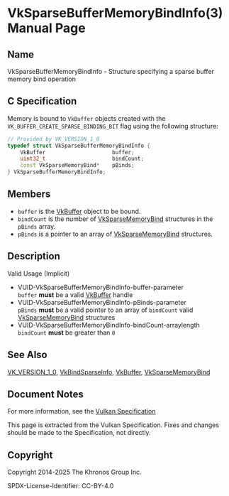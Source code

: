 # VkSparseBufferMemoryBindInfo(3) Manual Page

## Name

VkSparseBufferMemoryBindInfo - Structure specifying a sparse buffer memory bind operation



## [](#_c_specification)C Specification

Memory is bound to `VkBuffer` objects created with the `VK_BUFFER_CREATE_SPARSE_BINDING_BIT` flag using the following structure:

```c++
// Provided by VK_VERSION_1_0
typedef struct VkSparseBufferMemoryBindInfo {
    VkBuffer                     buffer;
    uint32_t                     bindCount;
    const VkSparseMemoryBind*    pBinds;
} VkSparseBufferMemoryBindInfo;
```

## [](#_members)Members

- `buffer` is the [VkBuffer](https://registry.khronos.org/vulkan/specs/latest/man/html/VkBuffer.html) object to be bound.
- `bindCount` is the number of [VkSparseMemoryBind](https://registry.khronos.org/vulkan/specs/latest/man/html/VkSparseMemoryBind.html) structures in the `pBinds` array.
- `pBinds` is a pointer to an array of [VkSparseMemoryBind](https://registry.khronos.org/vulkan/specs/latest/man/html/VkSparseMemoryBind.html) structures.

## [](#_description)Description

Valid Usage (Implicit)

- [](#VUID-VkSparseBufferMemoryBindInfo-buffer-parameter)VUID-VkSparseBufferMemoryBindInfo-buffer-parameter  
  `buffer` **must** be a valid [VkBuffer](https://registry.khronos.org/vulkan/specs/latest/man/html/VkBuffer.html) handle
- [](#VUID-VkSparseBufferMemoryBindInfo-pBinds-parameter)VUID-VkSparseBufferMemoryBindInfo-pBinds-parameter  
  `pBinds` **must** be a valid pointer to an array of `bindCount` valid [VkSparseMemoryBind](https://registry.khronos.org/vulkan/specs/latest/man/html/VkSparseMemoryBind.html) structures
- [](#VUID-VkSparseBufferMemoryBindInfo-bindCount-arraylength)VUID-VkSparseBufferMemoryBindInfo-bindCount-arraylength  
  `bindCount` **must** be greater than `0`

## [](#_see_also)See Also

[VK\_VERSION\_1\_0](https://registry.khronos.org/vulkan/specs/latest/man/html/VK_VERSION_1_0.html), [VkBindSparseInfo](https://registry.khronos.org/vulkan/specs/latest/man/html/VkBindSparseInfo.html), [VkBuffer](https://registry.khronos.org/vulkan/specs/latest/man/html/VkBuffer.html), [VkSparseMemoryBind](https://registry.khronos.org/vulkan/specs/latest/man/html/VkSparseMemoryBind.html)

## [](#_document_notes)Document Notes

For more information, see the [Vulkan Specification](https://registry.khronos.org/vulkan/specs/latest/html/vkspec.html#VkSparseBufferMemoryBindInfo)

This page is extracted from the Vulkan Specification. Fixes and changes should be made to the Specification, not directly.

## [](#_copyright)Copyright

Copyright 2014-2025 The Khronos Group Inc.

SPDX-License-Identifier: CC-BY-4.0